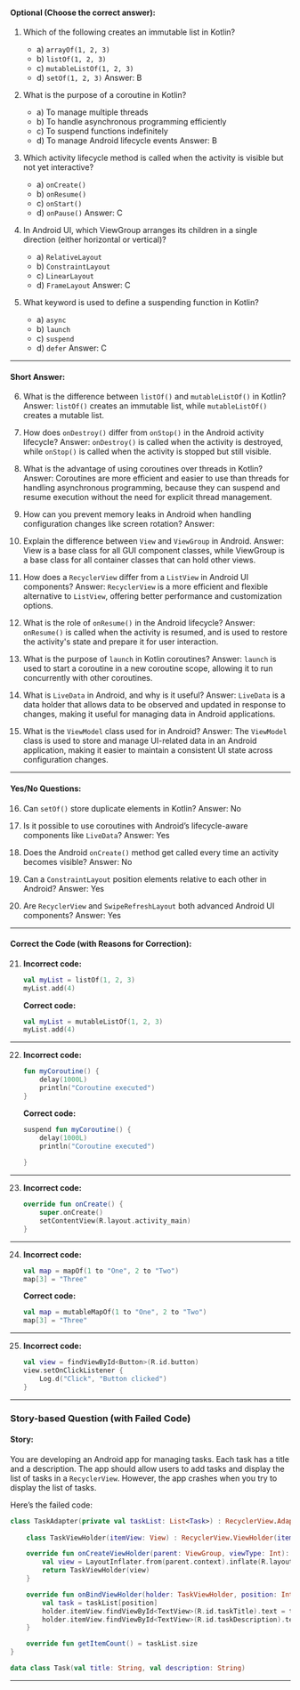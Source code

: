 #### **Optional (Choose the correct answer):**

1. Which of the following creates an immutable list in Kotlin?
   - a) `arrayOf(1, 2, 3)`
   - b) `listOf(1, 2, 3)`
   - c) `mutableListOf(1, 2, 3)`
   - d) `setOf(1, 2, 3)`
   Answer: B

2. What is the purpose of a coroutine in Kotlin?
   - a) To manage multiple threads
   - b) To handle asynchronous programming efficiently
   - c) To suspend functions indefinitely
   - d) To manage Android lifecycle events
   Answer: B

3. Which activity lifecycle method is called when the activity is visible but not yet interactive?
   - a) `onCreate()`
   - b) `onResume()`
   - c) `onStart()`
   - d) `onPause()`
   Answer: C

4. In Android UI, which ViewGroup arranges its children in a single direction (either horizontal or vertical)?
   - a) `RelativeLayout`
   - b) `ConstraintLayout`
   - c) `LinearLayout`
   - d) `FrameLayout`
   Answer: C

5. What keyword is used to define a suspending function in Kotlin?
   - a) `async`
   - b) `launch`
   - c) `suspend`
   - d) `defer`
   Answer: C

---

#### **Short Answer:**

6. What is the difference between `listOf()` and `mutableListOf()` in Kotlin?
Answer:  `listOf()` creates an immutable list, while `mutableListOf()` creates a mutable list.


7. How does `onDestroy()` differ from `onStop()` in the Android activity lifecycle?
Answer: `onDestroy()` is called when the activity is destroyed, while `onStop()` is called when the activity is stopped but still visible.


8. What is the advantage of using coroutines over threads in Kotlin?
Answer: Coroutines are more efficient and easier to use than threads for handling asynchronous programming, because they can suspend and resume execution without the need for explicit thread management.


9. How can you prevent memory leaks in Android when handling configuration changes like screen rotation?
Answer: 


10. Explain the difference between `View` and `ViewGroup` in Android.
Answer: View is a base class for all GUI component classes, while ViewGroup is a base class for all container classes that can hold other views.


11. How does a `RecyclerView` differ from a `ListView` in Android UI components?
Answer: `RecyclerView` is a more efficient and flexible alternative to `ListView`, offering better performance and customization options.


12. What is the role of `onResume()` in the Android lifecycle?
Answer: `onResume()` is called when the activity is resumed, and is used to restore the activity's state and prepare it for user interaction.


13. What is the purpose of `launch` in Kotlin coroutines?
Answer: `launch` is used to start a coroutine in a new coroutine scope, allowing it to run concurrently with other coroutines.


14. What is `LiveData` in Android, and why is it useful?
Answer: `LiveData` is a data holder that allows data to be observed and updated in response to changes, making it useful for managing data in Android applications.


15. What is the `ViewModel` class used for in Android?
Answer: The `ViewModel` class is used to store and manage UI-related data in an Android application, making it easier to maintain a consistent UI state across configuration changes.


---

#### **Yes/No Questions:**

16. Can `setOf()` store duplicate elements in Kotlin?
Answer: No

17. Is it possible to use coroutines with Android’s lifecycle-aware components like `LiveData`?
Answer: Yes

18. Does the Android `onCreate()` method get called every time an activity becomes visible?
Answer: No

19. Can a `ConstraintLayout` position elements relative to each other in Android?
Answer: Yes

20. Are `RecyclerView` and `SwipeRefreshLayout` both advanced Android UI components?
Answer: Yes

---

#### **Correct the Code (with Reasons for Correction):**

21. **Incorrect code:**
    ```kotlin
    val myList = listOf(1, 2, 3)
    myList.add(4)
    ```

    **Correct code:**
    ```kotlin
    val myList = mutableListOf(1, 2, 3)
    myList.add(4)
    ```
---

22. **Incorrect code:**
    ```kotlin
    fun myCoroutine() {
        delay(1000L)
        println("Coroutine executed")
    }
    ```
    **Correct code:**

    ```kotlin
    suspend fun myCoroutine() {
        delay(1000L)
        println("Coroutine executed")
        
    }
    ```

---

23. **Incorrect code:**
    ```kotlin
    override fun onCreate() {
        super.onCreate()
        setContentView(R.layout.activity_main)
    }
    ```

---

24. **Incorrect code:**
    ```kotlin
    val map = mapOf(1 to "One", 2 to "Two")
    map[3] = "Three"
    ```

    **Correct code:**
    ```kotlin
    val map = mutableMapOf(1 to "One", 2 to "Two")
    map[3] = "Three"
    ```
---

25. **Incorrect code:**
    ```kotlin
    val view = findViewById<Button>(R.id.button)
    view.setOnClickListener {
        Log.d("Click", "Button clicked")
    }
    ```

---

### **Story-based Question (with Failed Code)**

#### **Story:**
You are developing an Android app for managing tasks. Each task has a title and a description. The app should allow users to add tasks and display the list of tasks in a `RecyclerView`. However, the app crashes when you try to display the list of tasks.

Here’s the failed code:

```kotlin
class TaskAdapter(private val taskList: List<Task>) : RecyclerView.Adapter<TaskAdapter.TaskViewHolder>() {
    
    class TaskViewHolder(itemView: View) : RecyclerView.ViewHolder(itemView)

    override fun onCreateViewHolder(parent: ViewGroup, viewType: Int): TaskViewHolder {
        val view = LayoutInflater.from(parent.context).inflate(R.layout.task_item, parent, false)
        return TaskViewHolder(view)
    }

    override fun onBindViewHolder(holder: TaskViewHolder, position: Int) {
        val task = taskList[position]
        holder.itemView.findViewById<TextView>(R.id.taskTitle).text = task.title
        holder.itemView.findViewById<TextView>(R.id.taskDescription).text = task.description
    }

    override fun getItemCount() = taskList.size
}

data class Task(val title: String, val description: String)
```


---

